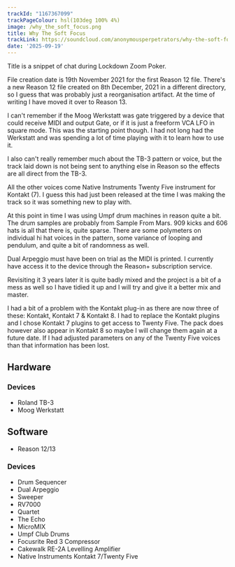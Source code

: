 ```yaml
---
trackId: "1167367099"
trackPageColour: hsl(103deg 100% 4%)
image: /why_the_soft_focus.png
title: Why The Soft Focus
trackLink: https://soundcloud.com/anonymousperpetrators/why-the-soft-focus
date: '2025-09-19'
---
```

Title is a snippet of chat during Lockdown Zoom Poker.

File creation date is 19th November 2021 for the first Reason 12 file. There's a new Reason 12 file created on 8th December, 2021 in a different directory, so I guess that was probably just a reorganisation artifact. At the time of writing I have moved it over to Reason 13. 

I can't remember if the Moog Werkstatt was gate triggered by a device that could receive MIDI and output Gate, or if it is just a freeform VCA LFO in square mode. This was the starting point though. I had not long had the Werkstatt and was spending a lot of time playing with it to learn how to use it.

I also can't really remember much about the TB-3 pattern or voice, but the track laid down is not being sent to anything else in Reason so the effects are all direct from the TB-3.

All the other voices come Native Instruments Twenty Five instrument for Kontakt (7). I guess this had just been released at the time I was making the track so it was something new to play with.

At this point in time I was using Umpf drum machines in reason quite a bit. The drum samples are probably from Sample From Mars. 909 kicks and 606 hats is all that there is, quite sparse. There are some polymeters on individual hi hat voices in the pattern, some variance of looping and pendulum, and quite a bit of randomness as well.

Dual Arpeggio must have been on trial as the MIDI is printed. I currently have access it to the device through the Reason+ subscription service.

Revisiting it 3 years later it is quite badly mixed and the project is a bit of a mess as well so I have tidied it up and I will try and give it a better mix and master. 

I had a bit of a problem with the Kontakt plug-in as there are now three of these: Kontakt, Kontakt 7 & Kontakt 8. I had to replace the Kontakt plugins and I chose Kontakt 7 plugins to get access to Twenty Five. The pack does however also appear in Kontakt 8 so maybe I will change them again at a future date. If I had adjusted parameters on any of the Twenty Five voices than that information has been lost. 

## Hardware

### Devices

- Roland TB-3
- Moog Werkstatt

## Software

- Reason 12/13

### Devices

- Drum Sequencer
- Dual Arpeggio
- Sweeper
- RV7000
- Quartet
- The Echo
- MicroMIX
- Umpf Club Drums
- Focusrite Red 3 Compressor
- Cakewalk RE-2A Levelling Amplifier
- Native Instruments Kontakt 7/Twenty Five

